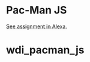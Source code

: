 # Pac-Man JS

[See assignment in Alexa.](https://alexa.bitmaker.co/wdi/67/assignments/2050/latest)
# wdi_pacman_js
